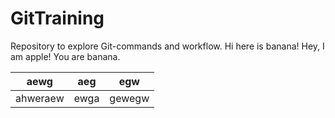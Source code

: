 # GitTraining
Repository to explore Git-commands and workflow.
Hi here is banana!
Hey, I am apple! You are banana.


|aewg|aeg|egw|
|--|--|--|
|ahweraew|ewga|gewegw|


